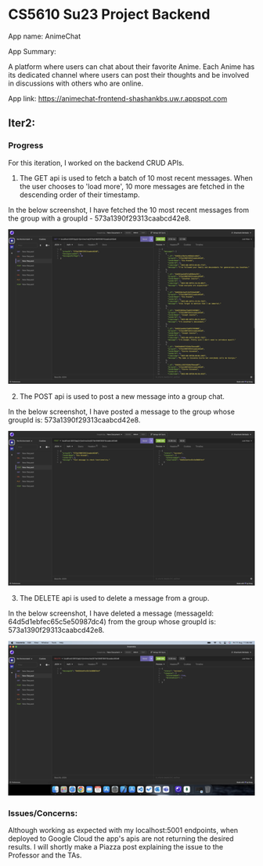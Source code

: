 # CS5610 Su23 Project Backend

App name: AnimeChat

App Summary:

A platform where users can chat about their favorite Anime. Each Anime has its dedicated channel where users can post their thoughts and be involved in discussions with others who are online. 

App link: https://animechat-frontend-shashankbs.uw.r.appspot.com

## Iter2:

### Progress

For this iteration, I worked on the backend CRUD APIs.

1. The GET api is used to fetch a batch of 10 most recent messages. When the user chooses to 'load more', 10 more messages are fetched in the descending order of their timestamp. 

In the below screenshot, I have fetched the 10 most recent messages from the group with a groupId - 573a1390f29313caabcd42e8.

![Getting Started](./screenshots/GET_Messages.jpeg)

2. The POST api is used to post a new message into a group chat.

In the below screenshot, I have posted a message to the group whose groupId is: 573a1390f29313caabcd42e8.

![Getting Started](./screenshots/POST_Message.jpeg)

3. The DELETE api is used to delete a message from a group.

In the below screenshot, I have deleted a message (messageId: 64d5d1ebfec65c5e50987dc4) from the group whose groupId is: 573a1390f29313caabcd42e8.

![Getting Started](./screenshots/DELETE_Message.jpeg)

### Issues/Concerns:

Although working as expected with my localhost:5001 endpoints, when deployed to Google Cloud the app's apis are not returning the desired results. I will shortly make a Piazza post explaining the issue to the Professor and the TAs.